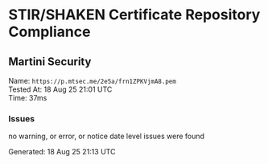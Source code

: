 # STIR/SHAKEN Certificate Repository Compliance

## Martini Security

Name: `https://p.mtsec.me/2e5a/frn1ZPKVjmA8.pem`\
Tested At: 18 Aug 25 21:01 UTC\
Time: 37ms

### Issues

no warning, or error, or notice date level issues were found

Generated: 18 Aug 25 21:13 UTC